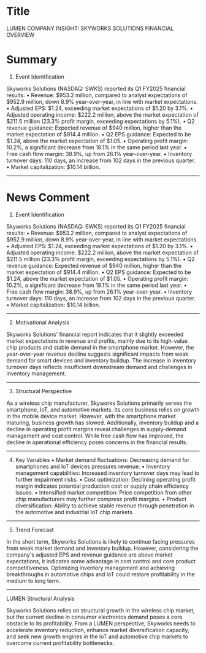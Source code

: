 # Title
LUMEN COMPANY INSIGHT: SKYWORKS SOLUTIONS FINANCIAL OVERVIEW

# Summary
1. Event Identification

Skyworks Solutions (NASDAQ: SWKS) reported its Q1 FY2025 financial results:
   • Revenue: $953.2 million, compared to analyst expectations of $952.9 million, down 8.9% year-over-year, in line with market expectations.
   • Adjusted EPS: $1.24, exceeding market expectations of $1.20 by 3.1%.
   • Adjusted operating income: $222.2 million, above the market expectation of $211.5 million (23.3% profit margin, exceeding expectations by 5.1%).
   • Q2 revenue guidance: Expected revenue of $940 million, higher than the market expectation of $914.4 million.
   • Q2 EPS guidance: Expected to be $1.24, above the market expectation of $1.05.
   • Operating profit margin: 10.2%, a significant decrease from 18.1% in the same period last year.
   • Free cash flow margin: 38.9%, up from 26.1% year-over-year.
   • Inventory turnover days: 110 days, an increase from 102 days in the previous quarter.
   • Market capitalization: $10.14 billion.

---

# News Comment
1. Event Identification

Skyworks Solutions (NASDAQ: SWKS) reported its Q1 FY2025 financial results:
   • Revenue: $953.2 million, compared to analyst expectations of $952.9 million, down 8.9% year-over-year, in line with market expectations.
   • Adjusted EPS: $1.24, exceeding market expectations of $1.20 by 3.1%.
   • Adjusted operating income: $222.2 million, above the market expectation of $211.5 million (23.3% profit margin, exceeding expectations by 5.1%).
   • Q2 revenue guidance: Expected revenue of $940 million, higher than the market expectation of $914.4 million.
   • Q2 EPS guidance: Expected to be $1.24, above the market expectation of $1.05.
   • Operating profit margin: 10.2%, a significant decrease from 18.1% in the same period last year.
   • Free cash flow margin: 38.9%, up from 26.1% year-over-year.
   • Inventory turnover days: 110 days, an increase from 102 days in the previous quarter.
   • Market capitalization: $10.14 billion.

---

2. Motivational Analysis

Skyworks Solutions' financial report indicates that it slightly exceeded market expectations in revenue and profits, mainly due to its high-value chip products and stable demand in the smartphone market. However, the year-over-year revenue decline suggests significant impacts from weak demand for smart devices and inventory buildup. The increase in inventory turnover days reflects insufficient downstream demand and challenges in inventory management.

---

3. Structural Perspective

As a wireless chip manufacturer, Skyworks Solutions primarily serves the smartphone, IoT, and automotive markets. Its core business relies on growth in the mobile device market. However, with the smartphone market maturing, business growth has slowed. Additionally, inventory buildup and a decline in operating profit margins reveal challenges in supply-demand management and cost control. While free cash flow has improved, the decline in operational efficiency poses concerns in the financial results.

---

4. Key Variables
   • Market demand fluctuations: Decreasing demand for smartphones and IoT devices pressures revenue.
   • Inventory management capabilities: Increased inventory turnover days may lead to further impairment risks.
   • Cost optimization: Declining operating profit margin indicates potential production cost or supply chain efficiency issues.
   • Intensified market competition: Price competition from other chip manufacturers may further compress profit margins.
   • Product diversification: Ability to achieve stable revenue through penetration in the automotive and industrial IoT chip markets.

---

5. Trend Forecast

In the short term, Skyworks Solutions is likely to continue facing pressures from weak market demand and inventory buildup. However, considering the company's adjusted EPS and revenue guidance are above market expectations, it indicates some advantage in cost control and core product competitiveness. Optimizing inventory management and achieving breakthroughs in automotive chips and IoT could restore profitability in the medium to long term.

---

LUMEN Structural Analysis

Skyworks Solutions relies on structural growth in the wireless chip market, but the current decline in consumer electronics demand poses a core obstacle to its profitability. From a LUMEN perspective, Skyworks needs to accelerate inventory reduction, enhance market diversification capacity, and seek new growth engines in the IoT and automotive chip markets to overcome current profitability bottlenecks.
